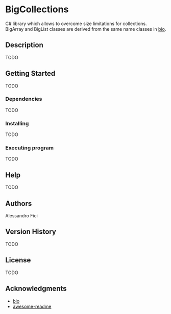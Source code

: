 # BigCollections
C# library which allows to overcome size limitations for collections.
BigArray and BigList classes are derived from the same name classes in [bio](https://github.com/dotnetbio/bio).
## Description

TODO

## Getting Started

TODO

### Dependencies

TODO

### Installing

TODO

### Executing program

TODO

## Help

TODO

## Authors

Alessandro Fici

## Version History

TODO

## License

TODO

## Acknowledgments

* [bio](https://github.com/dotnetbio/bio)
* [awesome-readme](https://github.com/matiassingers/awesome-readme)

